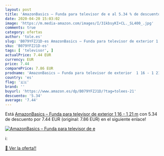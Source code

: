 ```yaml
---
layout: post
title: 'AmazonBasics – Funda para televisor de e al 5.34 % de descuento'
date: 2020-04-20 15:03:02
image: 'https://m.media-amazon.com/images/I/31kbsyKI+CL._SL400_.jpg'
comments: true
category: ofertas
author: 'tole.es'
slug: 'B079YFZJ1D-es AmazonBasics – Funda para televisor de exterior 1 16 - 1 21 m'
sku: 'B079YFZJ1D-es'
tags: [ 'televisor', ]
actualPrice: 7.44 EUR
currency: EUR
price: 7.44
comparePrice: 7.86 EUR
prodname: 'AmazonBasics – Funda para televisor de exterior  1 16 - 1 21 m'
country: 'es'
flag: '🇪🇸'
brand: ''
buyurl: 'https://www.amazon.es/dp/B079YFZJ1D/?tag=tolees-21'
descuento: '5.34'
average: '7.44'
---
```


Está [AmazonBasics – Funda para televisor de exterior  1 16 - 1 21 m](https://www.amazon.es/dp/B079YFZJ1D/?tag=tolees-21) con 5.34 de descuento por 7.44 EUR (original: 7.86 EUR) en el siguiente enlace!

[![AmazonBasics – Funda para televisor de e](https://m.media-amazon.com/images/I/31kbsyKI+CL._SL400_.jpg)](https://www.amazon.es/dp/B079YFZJ1D/?tag=tolees-21)

ℹ️:


[🛒 Ver la oferta!!](https://www.amazon.es/dp/B079YFZJ1D/?tag=tolees-21)
